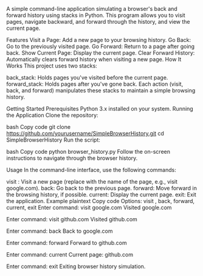 A simple command-line application simulating a browser's back and forward history using stacks in Python. This program allows you to visit pages, navigate backward, and forward through the history, and view the current page.

Features
Visit a Page: Add a new page to your browsing history.
Go Back: Go to the previously visited page.
Go Forward: Return to a page after going back.
Show Current Page: Display the current page.
Clear Forward History: Automatically clears forward history when visiting a new page.
How It Works
This project uses two stacks:

back_stack: Holds pages you've visited before the current page.
forward_stack: Holds pages after you've gone back.
Each action (visit, back, and forward) manipulates these stacks to maintain a simple browsing history.

Getting Started
Prerequisites
Python 3.x installed on your system.
Running the Application
Clone the repository:

bash
Copy code
git clone https://github.com/yourusername/SimpleBrowserHistory.git
cd SimpleBrowserHistory
Run the script:

bash
Copy code
python browser_history.py
Follow the on-screen instructions to navigate through the browser history.

Usage
In the command-line interface, use the following commands:

visit <page>: Visit a new page (replace <page> with the name of the page, e.g., visit google.com).
back: Go back to the previous page.
forward: Move forward in the browsing history, if possible.
current: Display the current page.
exit: Exit the application.
Example
plaintext
Copy code
Options: visit <page>, back, forward, current, exit
Enter command: visit google.com
Visited google.com

Enter command: visit github.com
Visited github.com

Enter command: back
Back to google.com

Enter command: forward
Forward to github.com

Enter command: current
Current page: github.com

Enter command: exit
Exiting browser history simulation.
